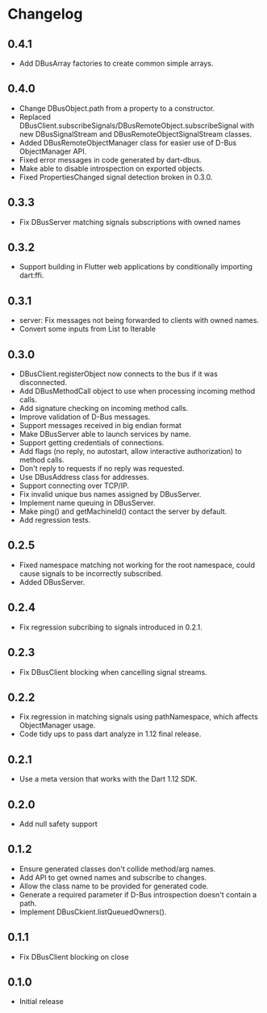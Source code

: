 # Changelog

## 0.4.1

* Add DBusArray factories to create common simple arrays.

## 0.4.0

* Change DBusObject.path from a property to a constructor.
* Replaced DBusClient.subscribeSignals/DBusRemoteObject.subscribeSignal with new DBusSignalStream and DBusRemoteObjectSignalStream classes.
* Added DBusRemoteObjectManager class for easier use of D-Bus ObjectManager API.
* Fixed error messages in code generated by dart-dbus.
* Make able to disable introspection on exported objects.
* Fixed PropertiesChanged signal detection broken in 0.3.0.

## 0.3.3

* Fix DBusServer matching signals subscriptions with owned names

## 0.3.2

* Support building in Flutter web applications by conditionally importing dart:ffi.

## 0.3.1

* server: Fix messages not being forwarded to clients with owned names.
* Convert some inputs from List to Iterable

## 0.3.0

* DBusClient.registerObject now connects to the bus if it was disconnected.
* Add DBusMethodCall object to use when processing incoming method calls.
* Add signature checking on incoming method calls.
* Improve validation of D-Bus messages.
* Support messages received in big endian format
* Make DBusServer able to launch services by name.
* Support getting credentials of connections.
* Add flags (no reply, no autostart, allow interactive authorization) to method calls.
* Don't reply to requests if no reply was requested.
* Use DBusAddress class for addresses.
* Support connecting over TCP/IP.
* Fix invalid unique bus names assigned by DBusServer.
* Implement name queuing in DBusServer.
* Make ping() and getMachineId() contact the server by default.
* Add regression tests.

## 0.2.5

* Fixed namespace matching not working for the root namespace, could cause signals to be incorrectly subscribed.
* Added DBusServer.

## 0.2.4

* Fix regression subcribing to signals introduced in 0.2.1.

## 0.2.3

* Fix DBusClient blocking when cancelling signal streams.

## 0.2.2

* Fix regression in matching signals using pathNamespace, which affects ObjectManager usage.
* Code tidy ups to pass dart analyze in 1.12 final release.

## 0.2.1

* Use a meta version that works with the Dart 1.12 SDK.

## 0.2.0

* Add null safety support

## 0.1.2

* Ensure generated classes don't collide method/arg names.
* Add API to get owned names and subscribe to changes.
* Allow the class name to be provided for generated code.
* Generate a required parameter if D-Bus introspection doesn't contain a path.
* Implement DBusCkient.listQueuedOwners().

## 0.1.1

* Fix DBusClient blocking on close

## 0.1.0

* Initial release

